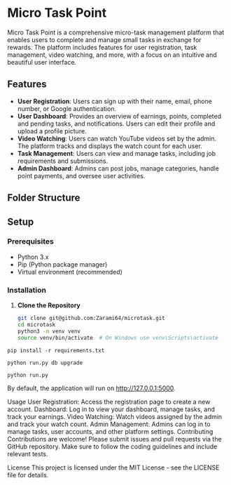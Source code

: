 # Micro Task Point

Micro Task Point is a comprehensive micro-task management platform that enables users to complete and manage small tasks in exchange for rewards. The platform includes features for user registration, task management, video watching, and more, with a focus on an intuitive and beautiful user interface.

## Features

- **User Registration**: Users can sign up with their name, email, phone number, or Google authentication.
- **User Dashboard**: Provides an overview of earnings, points, completed and pending tasks, and notifications. Users can edit their profile and upload a profile picture.
- **Video Watching**: Users can watch YouTube videos set by the admin. The platform tracks and displays the watch count for each user.
- **Task Management**: Users can view and manage tasks, including job requirements and submissions.
- **Admin Dashboard**: Admins can post jobs, manage categories, handle point payments, and oversee user activities.

## Folder Structure


## Setup

### Prerequisites

- Python 3.x
- Pip (Python package manager)
- Virtual environment (recommended)

### Installation

1. **Clone the Repository**

   ```bash
   git clone git@github.com:Zarami64/microtask.git
   cd microtask
   python3 -m venv venv
   source venv/bin/activate  # On Windows use venv\Scripts\activate
   ```

```
pip install -r requirements.txt
```

```
python run.py db upgrade
```

```
python run.py
```

By default, the application will run on http://127.0.0.1:5000.

Usage
User Registration: Access the registration page to create a new account.
Dashboard: Log in to view your dashboard, manage tasks, and track your earnings.
Video Watching: Watch videos assigned by the admin and track your watch count.
Admin Management: Admins can log in to manage tasks, user accounts, and other platform settings.
Contributing
Contributions are welcome! Please submit issues and pull requests via the GitHub repository. Make sure to follow the coding guidelines and include relevant tests.

License
This project is licensed under the MIT License - see the LICENSE file for details.





